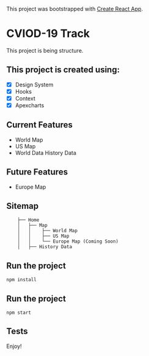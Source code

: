 This project was bootstrapped with [Create React App](https://github.com/facebook/create-react-app).

# CVIOD-19 Track

This project is being structure.

## This project is created using:

- [x] Design System
- [x] Hooks
- [x] Context
- [x] Apexcharts

## Current Features

- World Map
- US Map
- World Data History Data

## Future Features

- Europe Map

## Sitemap

```
    ├── Home
    │   ├── Map
    │   │    ├── World Map
    │   │    ├── US Map
    │   │    └── Europe Map (Coming Soon)
    │   ├── History Data

```

## Run the project

`npm install`

## Run the project

`npm start`

## Tests

<!-- `yarn test` to run ALL packages test at the same time or `cd packages/<package-name> && yarn test` -->

Enjoy!
